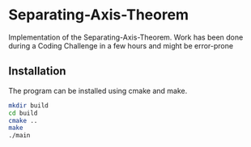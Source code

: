# Separating-Axis-Theorem
Implementation of the Separating-Axis-Theorem.
Work has been done during a Coding Challenge in a few hours and might be error-prone

## Installation
The program can be installed using cmake and make.
```bash
mkdir build
cd build
cmake ..
make 
./main
```
